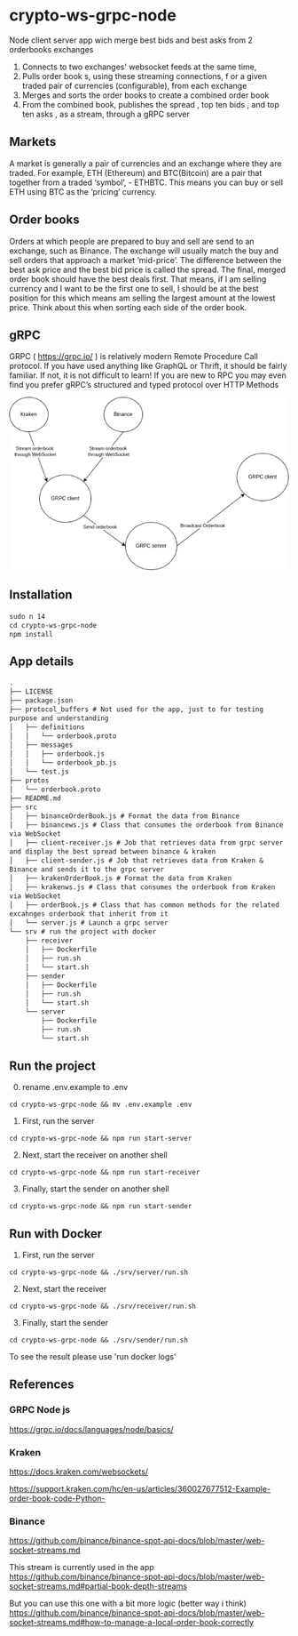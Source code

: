 # crypto-ws-grpc-node
Node client server app wich merge best bids and best asks from 2 orderbooks exchanges

1. Connects to two exchanges' websocket feeds at the same time,
2. Pulls order book s, using these streaming connections, f or a given traded pair of currencies (configurable), from each exchange
3. Merges and sorts the order books to create a combined order book
4. From the combined book, publishes the spread , top ten bids , and top ten asks , as a stream, through a gRPC server

## Markets
A market is generally a pair of currencies and an exchange where they are traded. For example, ETH (Ethereum) and BTC(Bitcoin) are a pair
that together from a traded ‘symbol’, - ETHBTC. This means you can buy or sell ETH using BTC as the ‘pricing’ currency.

## Order books
Orders at which people are prepared to buy and sell are send to an exchange, such as Binance. The exchange will usually match the buy and
sell orders that approach a market ‘mid-price’. The difference between the best ask price and the best bid price is called the spread.
The final, merged order book should have the best deals first. That means, if I am selling currency and I want to be the first one to sell, I should
be at the best position for this which means am selling the largest amount at the lowest price. Think about this when sorting each side of the
order book.

## gRPC
GRPC ( https://grpc.io/ ) is relatively modern Remote Procedure Call protocol. If you have used anything like GraphQL or Thrift, it should be fairly
familiar. If not, it is not difficult to learn! If you are new to RPC you may even find you prefer gRPC’s structured and typed protocol over HTTP
Methods


![Alt text](https://github.com/tomcls/crypto-ws-grpc-node/raw/main/assets/images/crypto-ws-grpc.png "A picture is sometimes better than a long speech")


## Installation

```
sudo n 14 
cd crypto-ws-grpc-node
npm install
```

## App details

```
.
├── LICENSE
├── package.json
├── protocol_buffers # Not used for the app, just to for testing purpose and understanding
│   ├── definitions
│   │   └── orderbook.proto
│   ├── messages
│   │   ├── orderbook.js
│   │   └── orderbook_pb.js
│   └── test.js
├── protos
│   └── orderbook.proto
├── README.md
├── src
│   ├── binanceOrderBook.js # Format the data from Binance
│   ├── binancews.js # Class that consumes the orderbook from Binance via WebSocket 
│   ├── client-receiver.js # Job that retrieves data from grpc server and display the best spread between binance & kraken
│   ├── client-sender.js # Job that retrieves data from Kraken & Binance and sends it to the grpc server
│   ├── krakenOrderBook.js # Format the data from Kraken
│   ├── krakenws.js # Class that consumes the orderbook from Kraken via WebSocket 
│   ├── orderBook.js # Class that has common methods for the related excahnges orderbook that inherit from it
│   └── server.js # Launch a grpc server
└── srv # run the project with docker
    ├── receiver
    │   ├── Dockerfile
    │   ├── run.sh
    │   └── start.sh
    ├── sender
    │   ├── Dockerfile
    │   ├── run.sh
    │   └── start.sh
    └── server
        ├── Dockerfile
        ├── run.sh
        └── start.sh

```

## Run the project
0. rename .env.example to .env
```
cd crypto-ws-grpc-node && mv .env.example .env
```
1. First, run the server
```
cd crypto-ws-grpc-node && npm run start-server
```
2. Next, start the receiver on another shell
```
cd crypto-ws-grpc-node && npm run start-receiver 
```
3. Finally, start the sender on another shell
```
cd crypto-ws-grpc-node && npm run start-sender 
```
## Run with Docker

1. First, run the server
```
cd crypto-ws-grpc-node && ./srv/server/run.sh
```
2. Next, start the receiver
```
cd crypto-ws-grpc-node && ./srv/receiver/run.sh
```
3. Finally, start the sender
```
cd crypto-ws-grpc-node && ./srv/sender/run.sh
```
To see the result please use 'run docker logs'


## References

### GRPC Node js

https://grpc.io/docs/languages/node/basics/

### Kraken 

https://docs.kraken.com/websockets/

https://support.kraken.com/hc/en-us/articles/360027677512-Example-order-book-code-Python-

### Binance

https://github.com/binance/binance-spot-api-docs/blob/master/web-socket-streams.md

This stream is currently used in the app
https://github.com/binance/binance-spot-api-docs/blob/master/web-socket-streams.md#partial-book-depth-streams

But you can use this one with a bit more logic (better way i think)
https://github.com/binance/binance-spot-api-docs/blob/master/web-socket-streams.md#how-to-manage-a-local-order-book-correctly
